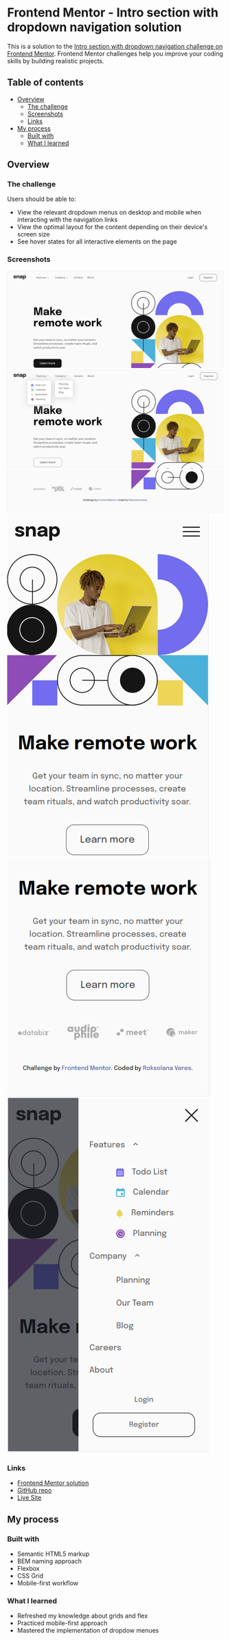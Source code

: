 # Frontend Mentor - Intro section with dropdown navigation solution

This is a solution to the [Intro section with dropdown navigation challenge on Frontend Mentor](https://www.frontendmentor.io/challenges/intro-section-with-dropdown-navigation-ryaPetHE5). Frontend Mentor challenges help you improve your coding skills by building realistic projects.

## Table of contents

- [Overview](#overview)
  - [The challenge](#the-challenge)
  - [Screenshots](#screenshots)
  - [Links](#links)
- [My process](#my-process)
  - [Built with](#built-with)
  - [What I learned](#what-i-learned)

## Overview

### The challenge

Users should be able to:

- View the relevant dropdown menus on desktop and mobile when interacting with the navigation links
- View the optimal layout for the content depending on their device's screen size
- See hover states for all interactive elements on the page

### Screenshots

![](./screenshots/pc_1.png)
![](./screenshots/pc_2_active-state.png)
![](./screenshots/pc_3.png)
![](./screenshots/mobile_1.png)
![](./screenshots/mobile_2.png)
![](./screenshots/mobile_menu.png)

### Links

- [Frontend Mentor solution](https://www.frontendmentor.io/solutions/responsive-intro-section-with-mobilefirst-approach-oEYud8fG_K)
- [GitHub repo](https://github.com/RoksolanaVeres/intro-section-with-dropdown-navigation)
- [Live Site](https://roksolanaveres.github.io/intro-section-with-dropdown-navigation/#)

## My process

### Built with

- Semantic HTML5 markup
- BEM naming approach
- Flexbox
- CSS Grid
- Mobile-first workflow

### What I learned

- Refreshed my knowledge about grids and flex
- Practiced mobile-first approach
- Mastered the implementation of dropdow menues
